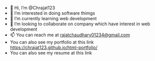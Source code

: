 - 👋 Hi, I’m @Chrajat123
- 👀 I’m interested in doing software thimgs
- 🌱 I’m currently learning web development
- 💞️ I’m looking to collaborate on company which have interest in web development
- 📫 You can reach me at rajatchaudhary01234@gmail.com
- You can also see my portfolio at this link https://chrajat123.github.io/html-portfolio/
- You can also see my resume at this link
<!---
Chrajat123/Chrajat123 is a ✨ special ✨ repository because its `README.md` (this file) appears on your GitHub profile.
You can click the Preview link to take a look at your changes.
--->

